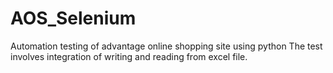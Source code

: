 # AOS_Selenium
Automation testing of advantage online shopping site using python
The test involves integration of writing and reading from excel file.

